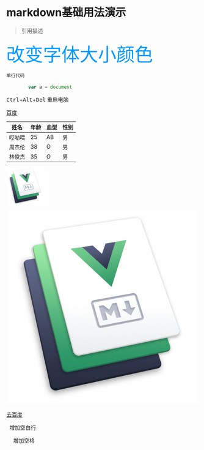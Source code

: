 # markdown基础用法演示 
> 引用描述


<font color=#0099ff size=72 face="黑体">改变字体大小颜色</font>

``` 单行代码 ```

``` javascript 
		var a = document
```
<kbd>Ctrl</kbd>+<kbd>Alt</kbd>+<kbd>Del</kbd> 重启电脑

[百度](www.baidu.com)

|姓名|年龄|血型|性别|
|--	|--	|--	|--	|
|哎呦喂|25|AB|男|
|周杰伦|38|O|男|
|林俊杰|35|O|男|

<img src="/assets/img/hero.png" width="100" height="auto" align="middle" />


![vuepress](/assets/img/hero.png) 


<baiduMap></baiduMap>

[去百度](https://www.baidu.com)  

&nbsp; 增加空白行

&emsp; 增加空格